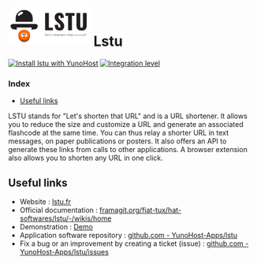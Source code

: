 # <img src="/images/lstu_logo.svg" height="80px" alt="lstu's logo"> Lstu

[![Install lstu with YunoHost](https://install-app.yunohost.org/install-with-yunohost.png)](https://install-app.yunohost.org/?app=lstu) [![Integration level](https://dash.yunohost.org/integration/lstu.svg)](https://dash.yunohost.org/appci/app/lstu)

### Index

- [Useful links](#useful-links)

LSTU stands for "Let's shorten that URL" and is a URL shortener. It allows you to reduce the size and customize a URL and generate an associated flashcode at the same time. You can thus relay a shorter URL in text messages, on paper publications or posters. It also offers an API to generate these links from calls to other applications. A browser extension also allows you to shorten any URL in one click.

## Useful links

+ Website : [lstu.fr](https://lstu.fr)
+ Official documentation : [framagit.org/fiat-tux/hat-softwares/lstu/-/wikis/home](https://framagit.org/fiat-tux/hat-softwares/lstu/-/wikis/home)
+ Demonstration : [Demo](https://lstu.fr)
+ Application software repository : [github.com - YunoHost-Apps/lstu](https://github.com/YunoHost-Apps/lstu_ynh)
+ Fix a bug or an improvement by creating a ticket (issue) : [github.com - YunoHost-Apps/lstu/issues](https://github.com/YunoHost-Apps/lstu_ynh/issues)
